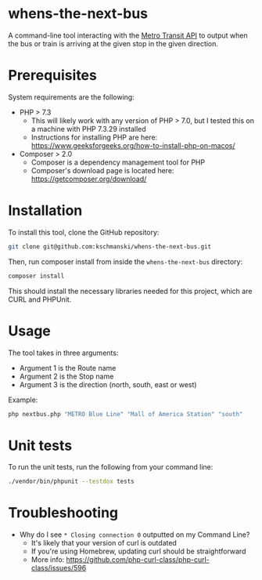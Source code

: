 # whens-the-next-bus
A command-line tool interacting with the [Metro Transit API](https://svc.metrotransit.org/swagger/index.html) to output when the bus or train is arriving at the given stop in the given direction.

# Prerequisites
System requirements are the following:
* PHP > 7.3 
  * This will likely work with any version of PHP > 7.0, but I tested this on a machine with PHP 7.3.29 installed 
  * Instructions for installing PHP are here: https://www.geeksforgeeks.org/how-to-install-php-on-macos/
* Composer > 2.0
  * Composer is a dependency management tool for PHP
  * Composer's download page is located here: https://getcomposer.org/download/
# Installation
To install this tool, clone the GitHub repository:
```bash
git clone git@github.com:kschmanski/whens-the-next-bus.git
```

Then, run composer install from inside the `whens-the-next-bus` directory:
```bash
composer install
```
This should install the necessary libraries needed for this project, which are CURL and PHPUnit.

# Usage
The tool takes in three arguments:
* Argument 1 is the Route name
* Argument 2 is the Stop name
* Argument 3 is the direction (north, south, east or west)

Example:
```bash
php nextbus.php "METRO Blue Line" "Mall of America Station" "south"
```
# Unit tests
To run the unit tests, run the following from your command line:
```bash
./vendor/bin/phpunit --testdox tests
```

# Troubleshooting
* Why do I see `* Closing connection 0` outputted on my Command Line?
  * It's likely that your version of curl is outdated
  * If you're using Homebrew, updating curl should be straightforward
  * More info: https://github.com/php-curl-class/php-curl-class/issues/596
